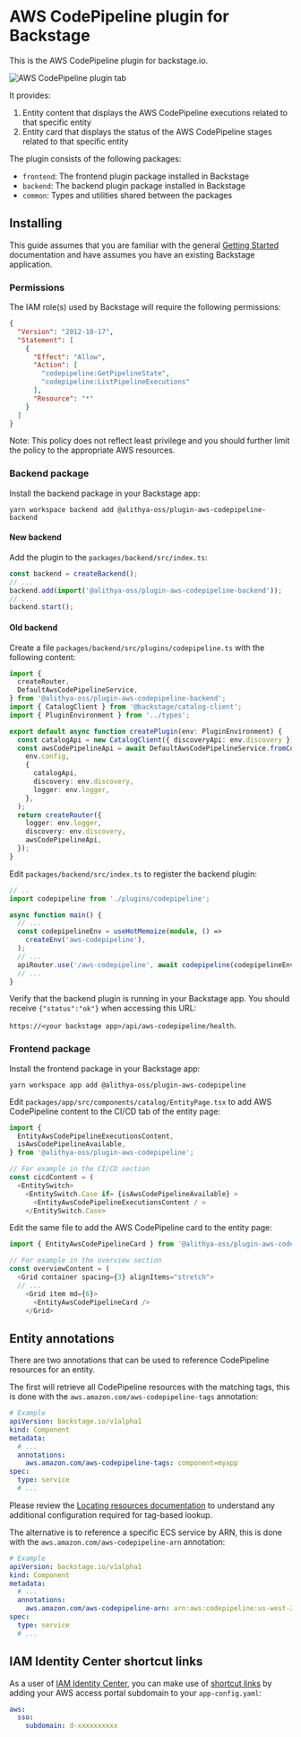 # AWS CodePipeline plugin for Backstage

This is the AWS CodePipeline plugin for backstage.io.

![AWS CodePipeline plugin tab](../../docs/images/codepipeline-tab.png)

It provides:

1. Entity content that displays the AWS CodePipeline executions related to that specific entity
1. Entity card that displays the status of the AWS CodePipeline stages related to that specific entity

The plugin consists of the following packages:

- `frontend`: The frontend plugin package installed in Backstage
- `backend`: The backend plugin package installed in Backstage
- `common`: Types and utilities shared between the packages

## Installing

This guide assumes that you are familiar with the general [Getting Started](../../docs/getting-started.md) documentation and have assumes you have an existing Backstage application.

### Permissions

The IAM role(s) used by Backstage will require the following permissions:

```json
{
  "Version": "2012-10-17",
  "Statement": [
    {
      "Effect": "Allow",
      "Action": [
        "codepipeline:GetPipelineState",
        "codepipeline:ListPipelineExecutions"
      ],
      "Resource": "*"
    }
  ]
}
```

Note: This policy does not reflect least privilege and you should further limit the policy to the appropriate AWS resources.

### Backend package

Install the backend package in your Backstage app:

```shell
yarn workspace backend add @alithya-oss/plugin-aws-codepipeline-backend
```

#### New backend

Add the plugin to the `packages/backend/src/index.ts`:

```typescript
const backend = createBackend();
// ...
backend.add(import('@alithya-oss/plugin-aws-codepipeline-backend'));
// ...
backend.start();
```

#### Old backend

Create a file `packages/backend/src/plugins/codepipeline.ts` with the following content:

```typescript
import {
  createRouter,
  DefaultAwsCodePipelineService,
} from '@alithya-oss/plugin-aws-codepipeline-backend';
import { CatalogClient } from '@backstage/catalog-client';
import { PluginEnvironment } from '../types';

export default async function createPlugin(env: PluginEnvironment) {
  const catalogApi = new CatalogClient({ discoveryApi: env.discovery });
  const awsCodePipelineApi = await DefaultAwsCodePipelineService.fromConfig(
    env.config,
    {
      catalogApi,
      discovery: env.discovery,
      logger: env.logger,
    },
  );
  return createRouter({
    logger: env.logger,
    discovery: env.discovery,
    awsCodePipelineApi,
  });
}
```

Edit `packages/backend/src/index.ts` to register the backend plugin:

```typescript
// ..
import codepipeline from './plugins/codepipeline';

async function main() {
  // ...
  const codepipelineEnv = useHotMemoize(module, () =>
    createEnv('aws-codepipeline'),
  );
  // ...
  apiRouter.use('/aws-codepipeline', await codepipeline(codepipelineEnv));
  // ...
}
```

Verify that the backend plugin is running in your Backstage app. You should receive `{"status":"ok"}` when accessing this URL:

`https://<your backstage app>/api/aws-codepipeline/health`.

### Frontend package

Install the frontend package in your Backstage app:

```shell
yarn workspace app add @alithya-oss/plugin-aws-codepipeline
```

Edit `packages/app/src/components/catalog/EntityPage.tsx` to add AWS CodePipeline content to the CI/CD tab of the entity page:

```typescript
import {
  EntityAwsCodePipelineExecutionsContent,
  isAwsCodePipelineAvailable,
} from '@alithya-oss/plugin-aws-codepipeline';

// For example in the CI/CD section
const cicdContent = (
  <EntitySwitch>
    <EntitySwitch.Case if= {isAwsCodePipelineAvailable} >
      <EntityAwsCodePipelineExecutionsContent / >
    </EntitySwitch.Case>
```

Edit the same file to add the AWS CodePipeline card to the entity page:

```typescript
import { EntityAwsCodePipelineCard } from '@alithya-oss/plugin-aws-codepipeline';

// For example in the overview section
const overviewContent = (
  <Grid container spacing={3} alignItems="stretch">
  // ...
    <Grid item md={6}>
      <EntityAwsCodePipelineCard />
    </Grid>
```

## Entity annotations

There are two annotations that can be used to reference CodePipeline resources for an entity.

The first will retrieve all CodePipeline resources with the matching tags, this is done with the `aws.amazon.com/aws-codepipeline-tags` annotation:

```yaml
# Example
apiVersion: backstage.io/v1alpha1
kind: Component
metadata:
  # ...
  annotations:
    aws.amazon.com/aws-codepipeline-tags: component=myapp
spec:
  type: service
  # ...
```

Please review the [Locating resources documentation](../../docs/locating-resources.md) to understand any additional configuration required for tag-based lookup.

The alternative is to reference a specific ECS service by ARN, this is done with the `aws.amazon.com/aws-codepipeline-arn` annotation:

```yaml
# Example
apiVersion: backstage.io/v1alpha1
kind: Component
metadata:
  # ...
  annotations:
    aws.amazon.com/aws-codepipeline-arn: arn:aws:codepipeline:us-west-2:1234567890:myapp-pipeline
spec:
  type: service
  # ...
```

## IAM Identity Center shortcut links

As a user of [IAM Identity Center](https://docs.aws.amazon.com/singlesignon/latest/userguide/what-is.html), you can make use of [shortcut links](https://docs.aws.amazon.com/singlesignon/latest/userguide/createshortcutlink.html) by adding your AWS access portal subdomain to your `app-config.yaml`:

```yaml
aws:
  sso:
    subdomain: d-xxxxxxxxxx
```
